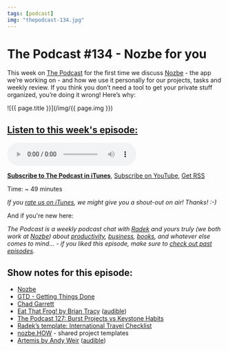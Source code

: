```yaml
---
tags: [podcast]
img: "thepodcast-134.jpg"
---
```


# The Podcast #134 - Nozbe for you

This week on [The Podcast][p] for the first time we discuss [Nozbe][n] - the app we’re working on - and how we use it personally for our projects, tasks and weekly review. If you think you don’t need a tool to get your private stuff organized, you’re doing it wrong! Here’s why:

<!--More-->

![{{ page.title }}](/img/{{ page.img }})

## [Listen to this week's episode:][e]

<audio controls>
<source src="https://files.nozbe.com/podcast/134.mp3" type="audio/mpeg">
</audio>

**[Subscribe to The Podcast in iTunes][i]**, [Subscribe on YouTube][y], [Get RSS][rss]

Time: ~ 49 minutes

*If you [rate us on iTunes][i], we might give you a shout-out on air! Thanks! :-)*

And if you're new here:

*The Podcast is a weekly podcast chat with [Radek][r] and yours truly (we both work at [Nozbe][n]) about [productivity](/tag/productivity), [business](/tag/business), [books](/tag/books), and whatever else comes to mind… - if you liked this episode, make sure to [check out past episodes](/tag/podcast).*

## Show notes for this episode:

  * [Nozbe](https://nozbe.com/)
  * [GTD - Getting Things Done](https://en.wikipedia.org/wiki/Getting_Things_Done)
  * [Chad Garrett](https://twitter.com/ichadman)
  * [Eat That Frog! by Brian Tracy](https://www.amazon.com/Eat-That-Frog-Great-Procrastinating/dp/162656941X/) ([audible](https://www.audible.com/pd/Business/Eat-That-Frog-Audiobook/B002V02HTE))
  * [The Podcast 127: Burst Projects vs Keystone Habits](http://thepodcast.fm/episodes/127)
  * [Radek’s template: ](https://nozbe.how/6sHFv)[International](https://nozbe.how/6sHFv)[ Travel Checklist](https://nozbe.how/6sHFv)
  * [nozbe.HOW](https://how.nozbe.com/) - shared project templates
  * [Artemis by Andy Weir](https://www.amazon.com/Artemis-Novel-Andy-Weir/dp/0553448129/) ([audible](https://www.audible.com/pd/Sci-Fi-Fantasy/Artemis-Audiobook/B072R1CY4P))

[y]: https://michael.gratis/thepodcastyt
[rss]: http://thepodcast.fm/episodes?format=RSS
[e]: http://thepodcast.fm/episodes/134

[p]: https://michael.gratis/thepodcastfm
[n]: https://michael.gratis/nozbe
[r]: https://michael.gratis/radex
[i]: https://michael.gratis/thepodcast
[o]: https://michael.gratis/ipadonly

